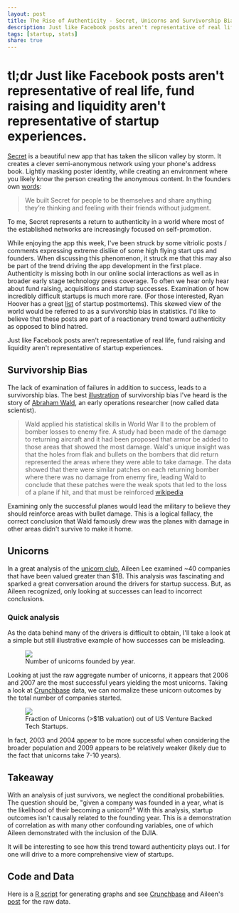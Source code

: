 ```yaml
---
layout: post
title: The Rise of Authenticity - Secret, Unicorns and Survivorship Bias
description: Just like Facebook posts aren't representative of real life, fund raising and liquidity aren't representative of startup experiences.
tags: [startup, stats]
share: true
---
```


# tl;dr Just like Facebook posts aren't representative of real life, fund raising and liquidity aren't representative of startup experiences.

[Secret](https://www.secret.ly/) is a beautiful new app that has taken the silicon valley by storm.  It creates a clever semi-anonymous network using your phone's address book.  Lightly masking poster identity, while creating an environment where you likely know the person creating the anonymous content. In the founders own [words](https://medium.com/p/61a73ed561b4/):

> We built Secret for people to be themselves and share anything they’re thinking and feeling with their friends without judgment.

To me, Secret represents a return to authenticity in a world where most of the established networks are increasingly focused on self-promotion.

While enjoying the app this week, I've been struck by some vitriolic posts / comments expressing extreme dislike of some high flying start ups and founders.  When discussing this phenomenon, it struck me that this may also be part of the trend driving the app development in the first place.  Authenticity is missing both in our online social interactions as well as in broader early stage technology press coverage.  To often we hear only hear about fund raising, acquisitions and startup successes.  Examination of how incredibly difficult startups is much more rare.  (For those interested, Ryan Hoover has a great [list](http://ryanhoover.me/post/74229429351/14-startup-postmortems) of startup postmortems).  This skewed view of the world would be referred to as a survivorship bias in statistics.  I'd like to believe that these posts are part of a reactionary trend toward authenticity as opposed to blind hatred.

Just like Facebook posts aren't representative of real life, fund raising and liquidity aren't representative of startup experiences.

## Survivorship Bias

The lack of examination of failures in addition to success, leads to a survivorship bias.  The best [illustration](http://youarenotsosmart.com/2013/05/23/survivorship-bias/) of survivorship bias I've heard is the story of [Abraham Wald](http://en.wikipedia.org/wiki/Abraham_Wald), an early operations researcher (now called data scientist).

> Wald applied his statistical skills in World War II to the problem of bomber losses to enemy fire. A study had been made of the damage to returning aircraft and it had been proposed that armor be added to those areas that showed the most damage. Wald's unique insight was that the holes from flak and bullets on the bombers that did return represented the areas where they were able to take damage. The data showed that there were similar patches on each returning bomber where there was no damage from enemy fire, leading Wald to conclude that these patches were the weak spots that led to the loss of a plane if hit, and that must be reinforced [wikipedia](http://en.wikipedia.org/wiki/Abraham_Wald)

Examining only the successful planes would lead the military to believe they should reinforce areas with bullet damage.  This is a logical fallacy, the correct conclusion that Wald famously drew was the planes with damage in other areas didn't survive to make it home.

## Unicorns

In a great analysis of the [unicorn club](http://techcrunch.com/2013/11/02/welcome-to-the-unicorn-club/), Aileen Lee examined ~40 companies that have been valued greater than $1B.  This analysis was fascinating and sparked a great conversation around the drivers for startup success.  But, as Aileen recognized, only looking at successes can lead to incorrect conclusions.

### Quick analysis

As the data behind many of the drivers is difficult to obtain, I'll take a look at a simple but still illustrative example of how successes can be misleading.

<figure>
  <a href="{{ site.url }}/images/unicorns.png"><img src="{{ site.url }}/images/unicorns.png" /></a>
  <figcaption><a href="{{ site.url }}/images/unicorns.png" title="Number of unicorns founded by year"></a>Number of unicorns founded by year.</figcaption>
</figure>

Looking at just the raw aggregate number of unicorns, it appears that 2006 and 2007 are the most successful years yielding the most unicorns.  Taking a look at [Crunchbase](http://info.crunchbase.com/about/crunchbase-data-exports/) data, we can normalize these unicorn outcomes by the total number of companies started.

<figure>
  <a href="http://techcrunch.com/2013/11/02/welcome-to-the-unicorn-club/"><img src="{{ site.url }}/images/crunchbase/unicorn-percent.png" /></a>
  <figcaption><a href="http://techcrunch.com/2013/11/02/welcome-to-the-unicorn-club/" title="Fraction of Unicorns (>$1B valuation) out of US Venture Backed Tech Startups"></a>Fraction of Unicorns (>$1B valuation) out of US Venture Backed Tech Startups.</figcaption>
</figure>

In fact, 2003 and 2004 appear to be more successful when considering the broader population and 2009 appears to be relatively weaker (likely due to the fact that unicorns take 7-10 years).

## Takeaway

With an analysis of just survivors, we neglect the conditional probabilities.  The question should be, "given a company was founded in a year, what is the likelihood of their becoming a unicorn?"  With this analysis, startup outcomes isn't causally related to the founding year.  This is a demonstration of correlation as with many other confounding variables, one of which Aileen demonstrated with the inclusion of the DJIA.

It will be interesting to see how this trend toward authenticity plays out.  I for one will drive to a more comprehensive view of startups.

## Code and Data

Here is a [R script](https://gist.github.com/jdavidson/8907888) for generating graphs and see [Crunchbase](http://info.crunchbase.com/about/crunchbase-data-exports/) and Aileen's [post](http://techcrunch.com/2013/11/02/welcome-to-the-unicorn-club/) for the raw data.

